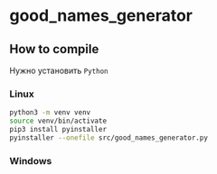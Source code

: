 # good_names_generator

## How to compile
Нужно установить `Python`

### Linux
```bash
python3 -m venv venv
source venv/bin/activate
pip3 install pyinstaller
pyinstaller --onefile src/good_names_generator.py
```

### Windows
```
```
